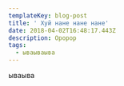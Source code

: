 ```yaml
---
templateKey: blog-post
title: ' Хуй нане нане нане'
date: 2018-04-02T16:48:17.443Z
description: Оророр
tags:
  - ываываыва
---
```

ываыва
